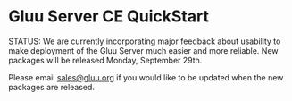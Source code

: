 # Gluu Server CE QuickStart 

STATUS: We are currently incorporating major feedback about usability to make deployment of the Gluu Server much easier and more reliable. New packages will be released Monday, September 29th. 

Please email sales@gluu.org if you would like to be updated when the new packages are released. 
